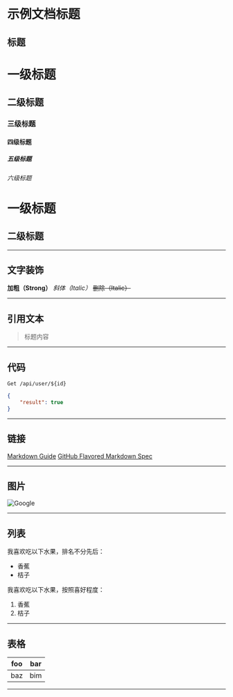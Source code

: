 # 示例文档标题

## 标题
# 一级标题
## 二级标题
### 三级标题
#### 四级标题
##### 五级标题
###### 六级标题
一级标题
===
二级标题
---

---

## 文字装饰
**加粗（Strong）**
*斜体（Italic）*
~~删除（Italic）~~

---

## 引用文本
> 标题内容

---

## 代码
`Get /api/user/${id}`
```json
{
    "result": true
}
```

---

## 链接
[Markdown Guide](https://www.markdownguide.org/)
[GitHub Flavored Markdown Spec](https://github.github.com/gfm/#html-blocks)

---

## 图片
![Google](https://www.google.com/images/branding/googlelogo/1x/googlelogo_color_272x92dp.png)

---

## 列表
我喜欢吃以下水果，排名不分先后：
- 香蕉
- 桔子

我喜欢吃以下水果，按照喜好程度：
1. 香蕉
2. 桔子

---

## 表格
| foo | bar |
| --- | --- |
| baz | bim |

---
